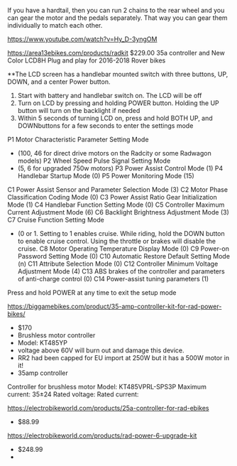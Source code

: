 If you have a hardtail, then you can run 2 chains to the rear wheel and you can gear the motor and the pedals separately. That way you can gear them individually to match each other.

https://www.youtube.com/watch?v=Hy_D-3yngOM

https://area13ebikes.com/products/radkit
$229.00
35a controller and New Color LCD8H
Plug and play for 2016-2018 Rover bikes

**The LCD screen has a handlebar mounted switch with three buttons, UP, DOWN, and a center Power button. 
1. Start with battery and handlebar switch on. The LCD will be off
2. Turn on LCD by pressing and holding POWER​ button. Holding the UP button will turn on the backlight if needed
3. Within 5 seconds of turning LCD on, press and hold BOTH UP​, and DOWN​ buttons for a few seconds to enter the settings mode

P1 Motor Characteristic Parameter Setting Mode
- (100, 46 for direct drive motors on the Radcity or some Radwagon models)
P2 Wheel Speed Pulse Signal Setting Mode
- (5, 6 for upgraded 750w motors)
P3 Power Assist Control Mode (1)
P4 Handlebar Startup Mode (0)
P5 Power Monitoring Mode (15)

C1 Power Assist Sensor and Parameter Selection Mode (3)
C2 Motor Phase Classification Coding Mode (0)
C3 Power Assist Ratio Gear Initialization Mode (1)
C4 Handlebar Function Setting Mode (0)
C5 Controller Maximum Current Adjustment Mode (6)
C6 Backlight Brightness Adjustment Mode (3)
C7 Cruise Function Setting Mode 
- (0 or 1. Setting to 1 enables cruise. While riding, hold the DOWN button to enable cruise control. Using the throttle or brakes will disable the cruise.
C8 Motor Operating Temperature Display Mode (0)
C9 Power-on Password Setting Mode (0)
C10 Automatic Restore Default Setting Mode (n)
C11 Attribute Selection Mode (0)
C12 Controller Minimum Voltage Adjustment Mode (4)
C13 ABS brakes of the controller and parameters of anti-charge control (0)
C14 Power-assist tuning parameters (1)

Press and hold POWER at any time ​to exit the setup mode

https://biggamebikes.com/product/35-amp-controller-kit-for-rad-power-bikes/
- $170
- Brushless motor controller
- Model: KT485YP
- voltage above 60V will burn out and damage this device.
- RR2 had been capped for EU import at 250W but it has a 500W motor in it!
- 35amp controller

Controller for brushless motor
Model: KT485VPRL-SPS3P
Maximum current: 35±24
Rated voltage: Rated current:


https://electrobikeworld.com/products/25a-controller-for-rad-ebikes
- $88.99

https://electrobikeworld.com/products/rad-power-6-upgrade-kit
- $248.99
- 